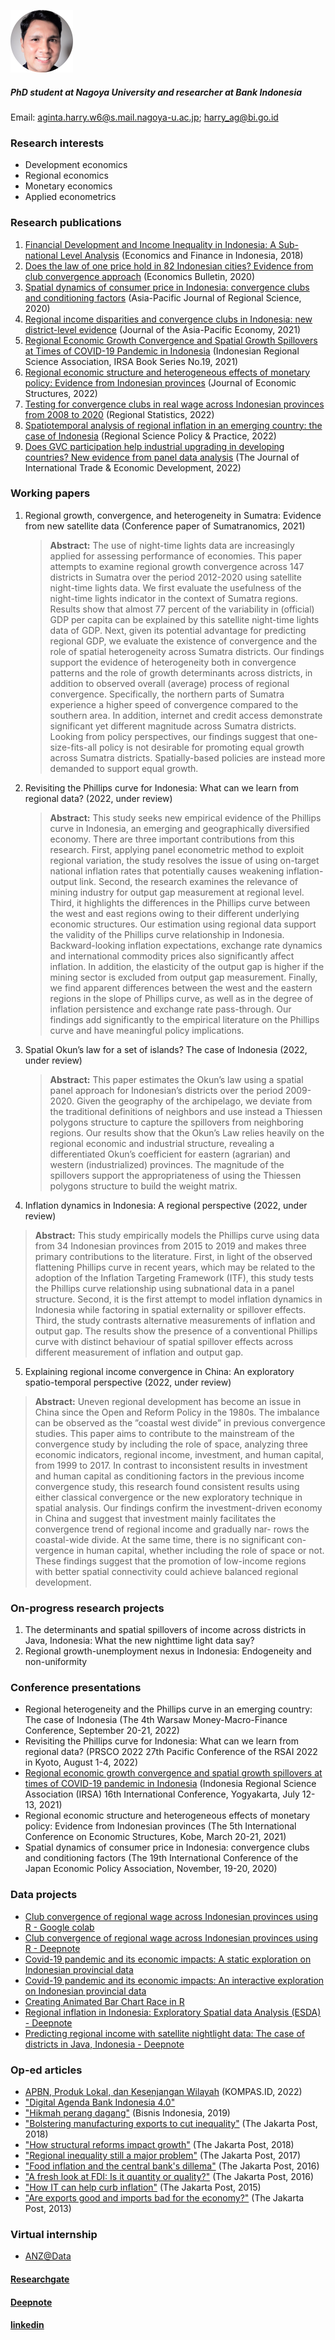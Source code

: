 ![alt text](https://github.com/haginta/Harry-Aginta/blob/main/Harry-Aginta_.png?raw=true)
##### PhD student at Nagoya University and researcher at Bank Indonesia
Email: [aginta.harry.w6@s.mail.nagoya-u.ac.jp](aginta.harry.w6@s.mail.nagoya-u.ac.jp); [harry_ag@bi.go.id](harry_ag@bi.go.id)

### Research interests
- Development economics
- Regional economics
- Monetary economics
- Applied econometrics

### Research publications
1.  [Financial Development and Income Inequality in Indonesia: A Sub-national Level Analysis](http://efi.ui.ac.id/index.php/efi/article/view/584/0) (Economics and Finance in Indonesia, 2018)
2. [Does the law of one price hold in 82 Indonesian cities? Evidence from club
convergence approach](http://www.accessecon.com/Pubs/EB/2020/Volume40/EB-20-V40-I4-P248.pdf) (Economics Bulletin, 2020)
3. [Spatial dynamics of consumer price in Indonesia: convergence clubs and conditioning factors](https://link.springer.com/article/10.1007/s41685-020-00178-0) (Asia-Pacific Journal of Regional Science, 2020)
4. [Regional income disparities and convergence clubs in Indonesia: new district-level evidence](https://www.tandfonline.com/doi/abs/10.1080/13547860.2020.1868107) (Journal of the Asia-Pacific Economy, 2021)
5. [Regional Economic Growth Convergence and Spatial Growth Spillovers at Times of COVID-19 Pandemic in Indonesia](https://irsa.or.id/2021/08/05/regional-perspectives-of-covid-19-in-indonesia/) (Indonesian Regional Science Association, IRSA Book Series No.19, 2021)
6. [Regional economic structure and heterogeneous effects of monetary policy: Evidence from Indonesian provinces](https://journalofeconomicstructures.springeropen.com/articles/10.1186/s40008-021-00260-6) (Journal of Economic Structures, 2022)
7. [Testing for convergence clubs in real wage across Indonesian provinces from 2008 to 2020](https://www.ksh.hu/docs/hun/xftp/terstat/2022/rs120305.pdf) (Regional Statistics, 2022)
8. [Spatiotemporal analysis of regional inflation in an emerging country: the case of Indonesia](https://rsaiconnect.onlinelibrary.wiley.com/doi/abs/10.1111/rsp3.12539) (Regional Science Policy & Practice, 2022)
9. [Does GVC participation help industrial upgrading in developing countries? New evidence from panel data analysis](https://www.tandfonline.com/eprint/GYEJUKDXVCTYNW5TZESE/full?target=10.1080/09638199.2022.2149840) (The Journal of International Trade & Economic Development, 2022)

### Working papers
1. Regional growth, convergence, and heterogeneity in Sumatra: Evidence from new satellite data (Conference paper of Sumatranomics, 2021) 
   > **Abstract:** The use of night-time lights data are increasingly applied for assessing performance of economies. This paper attempts to examine regional growth convergence across 147 districts in Sumatra over the period 2012-2020 using satellite night-time lights data. We first evaluate the usefulness of the night-time lights indicator in the context of Sumatra regions. Results show that almost 77 percent of the variability in (official) GDP per capita can be explained by this satellite night-time lights data of GDP. Next, given its potential advantage for predicting regional GDP, we evaluate the existence of convergence and the role of spatial heterogeneity across Sumatra districts. Our findings support the evidence of heterogeneity both in convergence patterns and the role of growth determinants across districts, in addition to observed overall (average) process of regional convergence. Specifically, the northern parts of Sumatra experience a higher speed of convergence compared to the southern area. In addition, internet and credit access demonstrate significant yet different magnitude across Sumatra districts. Looking from policy perspectives, our findings suggest that one-size-fits-all policy is not desirable for promoting equal growth across Sumatra districts. Spatially-based policies are instead more demanded to support equal growth.

2. Revisiting the Phillips curve for Indonesia: What can we learn from regional data? (2022, under review)
   > **Abstract:** This study seeks new empirical evidence of the Phillips curve in Indonesia, an emerging and geographically diversified economy. There are three important contributions from this research. First, applying panel econometric method to exploit regional variation, the study resolves the issue of using on-target national inflation rates that potentially causes weakening inflation-output link. Second, the research examines the relevance of mining industry for output gap measurement at regional level. Third, it highlights the differences in the Phillips curve between the west and east regions owing to their different underlying economic structures. Our estimation using regional data support the validity of the Phillips curve relationship in Indonesia. Backward-looking inflation expectations, exchange rate dynamics and international commodity prices also significantly affect inflation. In addition, the elasticity of the output gap is higher if the mining sector is excluded from output gap measurement. Finally, we find apparent differences between the west and the eastern regions in the slope of Phillips curve, as well as in the degree of inflation persistence and exchange rate pass-through. Our findings add significantly to the empirical literature on the Phillips curve and have meaningful policy implications.
   
3. Spatial Okun’s law for a set of islands? The case of Indonesia (2022, under review)
   > **Abstract:** This paper estimates the Okun’s law using a spatial panel approach for Indonesian’s districts over the period 2009-2020. Given the geography of the archipelago, we deviate from the traditional definitions of neighbors and use instead a Thiessen polygons structure to capture the spillovers from neighboring regions. Our results show that the Okun’s Law relies heavily on the regional economic and industrial structure, revealing a differentiated Okun’s coefficient for eastern (agrarian) and western (industrialized) provinces. The magnitude of the spillovers support the appropriateness of using the Thiessen polygons structure to build the weight matrix.
   
4. Inflation dynamics in Indonesia: A regional perspective (2022, under review)
  > **Abstract:** This study empirically models the Phillips curve using data from 34 Indonesian provinces from 2015 to 2019 and makes three primary contributions to the literature. First, in light of the observed flattening Phillips curve in recent years, which may be related to the adoption of the Inflation Targeting Framework (ITF), this study tests the Phillips curve relationship using subnational data in a panel structure. Second, it is the first attempt to model inflation dynamics in Indonesia while factoring in spatial externality or spillover effects. Third, the study contrasts alternative measurements of inflation and output gap. The results show the presence of a conventional Phillips curve with distinct behaviour of spatial spillover effects across different measurement of inflation and output gap.
  
5. Explaining regional income convergence in China: An exploratory spatio-temporal perspective (2022, under review)
 > **Abstract:** Uneven regional development has become an issue in China since the Open and Reform Policy in the 1980s. The imbalance can be observed as the ”coastal west divide” in previous convergence studies. This paper aims to contribute to the mainstream of the convergence study by including the role of space, analyzing three economic indicators, regional income, investment, and human capital, from 1999 to 2017. In contrast to inconsistent results in investment and human capital as conditioning factors in the previous income convergence study, this research found consistent results using either classical convergence or the new exploratory technique in spatial analysis. Our findings confirm the investment-driven economy in China and suggest that investment mainly facilitates the convergence trend of regional income and gradually nar- rows the coastal-wide divide. At the same time, there is no significant con- vergence in human capital, whether including the role of space or not. These findings suggest that the promotion of low-income regions with better spatial connectivity could achieve balanced regional development.

### On-progress research projects
1. The determinants and spatial spillovers of income across districts in Java, Indonesia: What the new nighttime light data say?
2. Regional growth-unemployment nexus in Indonesia: Endogeneity and non-uniformity

### Conference presentations
- Regional heterogeneity and the Phillips curve in an emerging country: The case of Indonesia (The 4th Warsaw Money-Macro-Finance Conference, September 20-21, 2022)
- Revisiting the Phillips curve for Indonesia: What can we learn from regional data? (PRSCO 2022 27th Pacific Conference of the RSAI 2022 in Kyoto, August 1-4, 2022)
- [Regional economic growth convergence and spatial growth spillovers at times of COVID-19 pandemic in Indonesia](https://haginta.github.io/IRSA-slides/IRSA_slides.html#1) (Indonesia Regional Science Association (IRSA) 16th International Conference, Yogyakarta, July 12-13, 2021)
- Regional economic structure and heterogeneous effects of monetary policy: Evidence from Indonesian provinces (The 5th International Conference on Economic Structures, Kobe, March 20-21, 2021)
- Spatial dynamics of consumer price in Indonesia: convergence clubs and conditioning factors (The 19th International Conference of the Japan Economic Policy Association, November, 19-20, 2020)

### Data projects
- [Club convergence of regional wage across Indonesian provinces using R - Google colab](https://colab.research.google.com/drive/1Y0IMGj0yLDQcIwfp_1XJowGND7yWcuwZ?usp=sharing)
- [Club convergence of regional wage across Indonesian provinces using R - Deepnote](https://deepnote.com/@harry-aginta/R-Club-convergence-of-regional-wage-across-Indonesian-provinces-in-R-ByLPKCPWQ-OuPjMPryU7aQ)
- [Covid-19 pandemic and its economic impacts: A static exploration on Indonesian provincial data](https://rpubs.com/haginta/covid19-econ-impacts-indonesia)
- [Covid-19 pandemic and its economic impacts: An interactive exploration on Indonesian provincial data](https://haginta.shinyapps.io/covid19-econ-impacts-indonesia/)
- [Creating Animated Bar Chart Race in R](https://rpubs.com/haginta/709479)
- [Regional inflation in Indonesia: Exploratory Spatial data Analysis (ESDA) - Deepnote](https://deepnote.com/@harry-aginta/Reg-inflation-Indonesia-Exploratory-Spatial-data-Analysis-ESDA-P8VbcfljQ5WyzeBH7V7C3Q)
- [Predicting regional income with satellite nightlight data: The case of districts in Java, Indonesia - Deepnote](https://deepnote.com/@harry-aginta/Predicting-regional-income-with-satellite-nightlight-_XJ6PKCoSRiFbRQW8nujTA)

### Op-ed articles
- [APBN, Produk Lokal, dan Kesenjangan Wilayah](https://www.kompas.id/baca/artikel-opini/2022/04/03/apbn-produk-lokal-dan-kesenjangan-wilayah) (KOMPAS.ID, 2022)
- ["Digital Agenda Bank Indonesia 4.0"](https://rpubs.com/haginta/digitalagendabi40)
- ["Hikmah perang dagang"](https://koran.bisnis.com/m/read/20190625/251/937289/perdagangan-global-hikmah-perang-dagang) (Bisnis Indonesia, 2019)
- ["Bolstering manufacturing exports to cut inequality"](https://www.thejakartapost.com/news/2018/06/25/bolstering-manufacturing-exports-cut-inequality.html) (The Jakarta Post, 2018) 
- ["How structural reforms impact growth"](https://www.thejakartapost.com/academia/2018/04/09/how-structural-reforms-impact-growth.html) (The Jakarta Post, 2018) 
- ["Regional inequality still a major problem"](https://www.thejakartapost.com/academia/2017/05/09/regional-inequality-still-a-major-problem.html) (The Jakarta Post, 2017)
- ["Food inflation and the central bank's dillema"](https://www.thejakartapost.com/academia/2016/11/03/food-inflation-and-the-central-banks-dilemma.html) (The Jakarta Post, 2016)
- ["A fresh look at FDI: Is it quantity or quality?"](https://www.thejakartapost.com/news/2016/01/28/a-fresh-look-fdi-is-it-quantity-or-quality.html) (The Jakarta Post, 2016)
- ["How IT can help curb inflation"](https://www.thejakartapost.com/news/2015/11/19/how-it-can-help-curb-inflation.html) (The Jakarta Post, 2015)
- ["Are exports good and imports bad for the economy?"](https://www.thejakartapost.com/news/2013/03/15/are-exports-good-and-imports-bad-economy.html) (The Jakarta Post, 2013)


### Virtual internship
- [ANZ@Data](https://www.theforage.com/virtual-internships/prototype/ZLJCsrpkHo9pZBJNY/ANZ-Virtual-Internship)


#### [Researchgate](https://www.researchgate.net/profile/Harry-Aginta)
#### [Deepnote](https://deepnote.com/@harry-aginta)
#### [linkedin](https://www.linkedin.com/in/harry-aginta-6a968735/)
